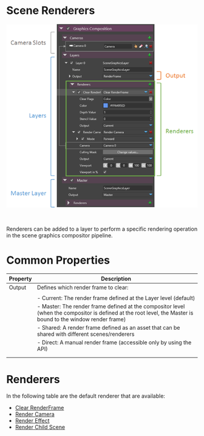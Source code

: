 # Scene Renderers

![media/scene-renderers-1.png](media/scene-renderers-1.png) 

 

Renderers can be added to a layer to perform a specific rendering operation in the scene graphics compositor pipeline.

# Common Properties

| Property | Description                                                                                                                                                   |
| -------- | ------------------------------------------------------------------------------------------------------------------------------------------------------------- |
| Output   | Defines which render frame to clear:                                                                                                                          |
|          |                                                                                                                                                               |
|          | - Current: The render frame defined at the Layer level (default)                                                                                              |
|          | - Master: The render frame defined at the compositor level (when the compositor is defined at the root level, the Master is bound to the window render frame) |
|          | - Shared: A render frame defined as an asset that can be shared with different scenes/renderers                                                               |
|          | - Direct: A manual render frame (accessible only by using the API)                                                                                            |
|          |                                                                                                                                                               |
|          |                                                                                                                                                               |


# Renderers

In the following table are the default renderer that are available:




- [Clear RenderFrame](clear-renderframe.md)
- [Render Camera](render-camera.md)
- [Render Effect](render-effect.md)
- [Render Child Scene](render-child-scene.md)





